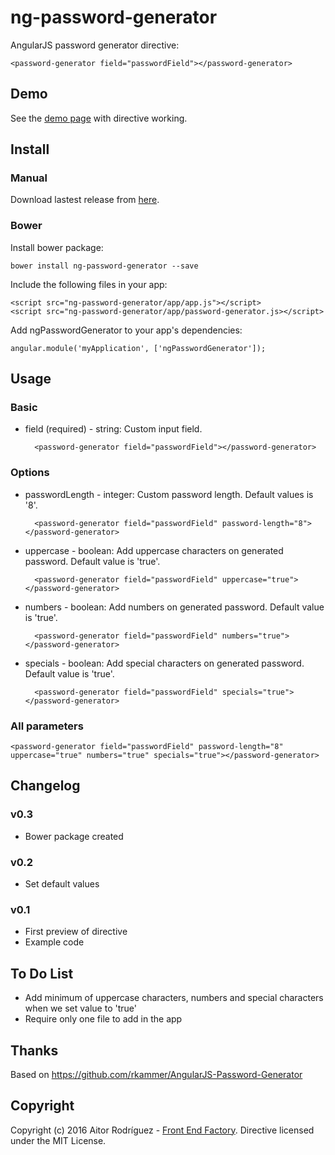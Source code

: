 # ng-password-generator
AngularJS password generator directive:

    <password-generator field="passwordField"></password-generator>

## Demo
See the [demo page](https://aitorrodriguez990.github.io/ng-password-generator/example/exampleView.html) with directive working.

## Install
### Manual
Download lastest release from [here](https://github.com/AitorRodriguez990/ng-password-generator/releases/latest).

### Bower
Install bower package:

    bower install ng-password-generator --save

Include the following files in your app:

    <script src="ng-password-generator/app/app.js"></script>
    <script src="ng-password-generator/app/password-generator.js></script>

Add ngPasswordGenerator to your app's dependencies:

    angular.module('myApplication', ['ngPasswordGenerator']);

## Usage
### Basic
* field (required) - string: Custom input field.

        <password-generator field="passwordField"></password-generator>

### Options
* passwordLength - integer: Custom password length. Default values is '8'.

        <password-generator field="passwordField" password-length="8"></password-generator>

* uppercase - boolean: Add uppercase characters on generated password. Default value is 'true'.

        <password-generator field="passwordField" uppercase="true"></password-generator>

* numbers - boolean: Add numbers on generated password. Default value is 'true'.

        <password-generator field="passwordField" numbers="true"></password-generator>

* specials - boolean: Add special characters on generated password. Default value is 'true'.

        <password-generator field="passwordField" specials="true"></password-generator>

### All parameters

    <password-generator field="passwordField" password-length="8" uppercase="true" numbers="true" specials="true"></password-generator>  

## Changelog
### v0.3
* Bower package created

### v0.2
* Set default values

### v0.1
* First preview of directive
* Example code

## To Do List
* Add minimum of uppercase characters, numbers and special characters when we set value to 'true'
* Require only one file to add in the app

## Thanks
Based on https://github.com/rkammer/AngularJS-Password-Generator

## Copyright
Copyright (c) 2016 Aitor Rodríguez - [Front End Factory](http://www.frontendfactory.es). Directive licensed under the MIT License.
